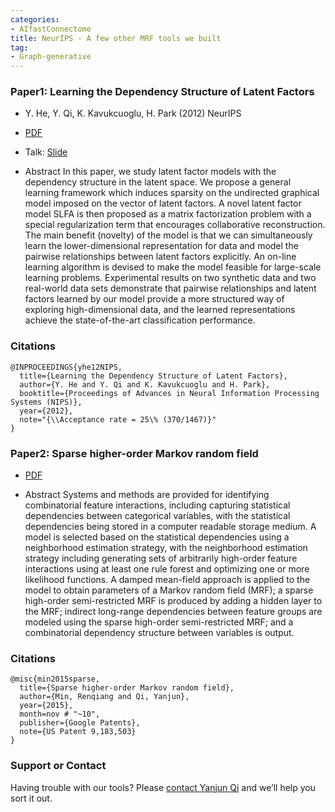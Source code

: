 ```yaml
---
categories:
- AIfastConnectome
title: NeurIPS - A few other MRF tools we built 
tag:
- Graph-generative 
---
```



### Paper1: Learning the Dependency Structure of Latent Factors
+ Y. He, Y. Qi, K. Kavukcuoglu, H. Park (2012) NeurIPS 
+ [PDF](https://papers.nips.cc/paper/4636-learning-the-dependency-structure-of-latent-factors)
+ Talk: [Slide](http://www.cs.cmu.edu/~qyj/papersA08/12-talk-ecml2012-qyj.pdf)

+ Abstract
In this paper, we study latent factor models with the dependency structure in the latent space. We propose a general learning framework which induces sparsity on the undirected graphical model imposed on the vector of latent factors. A novel latent factor model SLFA is then proposed as a matrix factorization problem with a special regularization term that encourages collaborative reconstruction. The main benefit (novelty) of the model is that we can simultaneously learn the lower-dimensional representation for data and model the pairwise relationships between latent factors explicitly. An on-line learning algorithm is devised to make the model feasible for large-scale learning problems. Experimental results on two synthetic data and two real-world data sets demonstrate that pairwise relationships and latent factors learned by our model provide a more structured way of exploring high-dimensional data, and the learned representations achieve the state-of-the-art classification performance.

### Citations

```
@INPROCEEDINGS{yhe12NIPS,
  title={Learning the Dependency Structure of Latent Factors},
  author={Y. He and Y. Qi and K. Kavukcuoglu and H. Park},
  booktitle={Proceedings of Advances in Neural Information Processing Systems (NIPS)},
  year={2012},
  note="{\\Acceptance rate = 25\% (370/1467)}"
}
```


### Paper2: Sparse higher-order Markov random field
+ [PDF](https://patents.google.com/patent/US9183503B2/en)

+ Abstract
Systems and methods are provided for identifying combinatorial feature interactions, including capturing statistical dependencies between categorical variables, with the statistical dependencies being stored in a computer readable storage medium. A model is selected based on the statistical dependencies using a neighborhood estimation strategy, with the neighborhood estimation strategy including generating sets of arbitrarily high-order feature interactions using at least one rule forest and optimizing one or more likelihood functions. A damped mean-field approach is applied to the model to obtain parameters of a Markov random field (MRF); a sparse high-order semi-restricted MRF is produced by adding a hidden layer to the MRF; indirect long-range dependencies between feature groups are modeled using the sparse high-order semi-restricted MRF; and a combinatorial dependency structure between variables is output.


### Citations

```
@misc{min2015sparse,
  title={Sparse higher-order Markov random field},
  author={Min, Renqiang and Qi, Yanjun},
  year={2015},
  month=nov # "~10",
  publisher={Google Patents},
  note={US Patent 9,183,503}
}
```


### Support or Contact

Having trouble with our tools? Please [contact Yanjun Qi](mailto:yq2h@virginia.edu) and we’ll help you sort it out.
